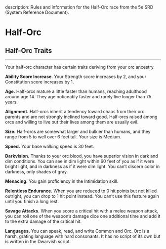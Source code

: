 description: Rules and information for the Half-Orc race from the 5e SRD (System Reference Document).

# Half-Orc 
## Half-Orc Traits 
- - -
Your half-orc character has certain traits deriving from your orc ancestry. 

**Ability Score Increase.** Your Strength score increases by 2, and your Constitution score increases by 1. 

**Age.** Half-orcs mature a little faster than humans, reaching adulthood around age 14. They age noticeably faster and rarely live longer than 75 years. 

**Alignment.** Half-orcs inherit a tendency toward chaos from their orc parents and are not strongly inclined toward good. Half-orcs raised among orcs and willing to live out their lives among them are usually evil. 

**Size.** Half-orcs are somewhat larger and bulkier than humans, and they range from 5 to well over 6 feet tall. Your size is Medium. 

**Speed.** Your base walking speed is 30 feet. 

**Darkvision.** Thanks to your orc blood, you have superior vision in dark and dim conditions. You can see in dim light within 60 feet of you as if it were bright light, and in darkness as if it were dim light. You can’t discern color in darkness, only shades of gray. 

**Menacing.** You gain proficiency in the Intimidation skill. 

**Relentless Endurance.** When you are reduced to 0 hit points but not killed outright, you can drop to 1 hit point instead. You can’t use this feature again until you finish a long rest. 

**Savage Attacks.** When you score a critical hit with a melee weapon attack, you can roll one of the weapon’s damage dice one additional time and add it to the extra damage of the critical hit.
 
**Languages.** You can speak, read, and write Common and Orc. Orc is a harsh, grating language with hard consonants. It has no script of its own but is written in the Dwarvish script.